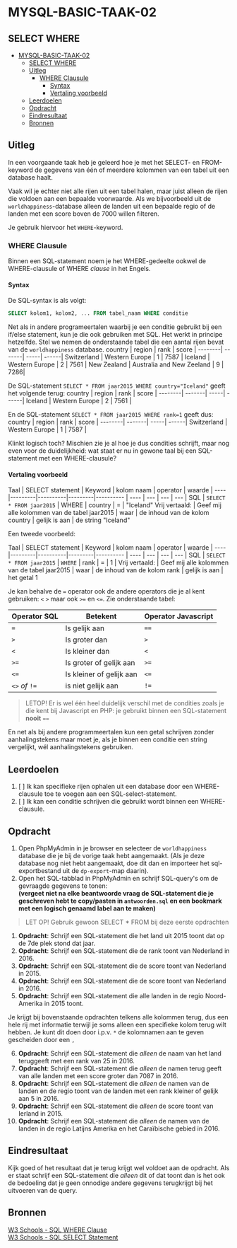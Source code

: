 # MYSQL-BASIC-TAAK-02

## SELECT WHERE

- [MYSQL-BASIC-TAAK-02](#mysql-basic-taak-02)
  - [SELECT WHERE](#select-where)
  - [Uitleg](#uitleg)
    - [WHERE Clausule](#where-clausule)
      - [Syntax](#syntax)
      - [Vertaling voorbeeld](#vertaling-voorbeeld)
  - [Leerdoelen](#leerdoelen)
  - [Opdracht](#opdracht)
  - [Eindresultaat](#eindresultaat)
  - [Bronnen](#bronnen)

## Uitleg

In een voorgaande taak heb je geleerd hoe je met het SELECT- en FROM-keyword de gegevens van één of meerdere kolommen van een tabel uit een database haalt.

Vaak wil je echter niet alle rijen uit een tabel halen, maar juist alleen de rijen die voldoen aan een bepaalde voorwaarde. Als we bijvoorbeeld uit de `worldhappiness`-database alleen de landen uit een bepaalde regio of de landen met een score boven de 7000 willen filteren.

Je gebruik hiervoor het `WHERE`-keyword.

### WHERE Clausule

Binnen een SQL-statement noem je het WHERE-gedeelte ookwel de WHERE-clausule of WHERE *clause* in het Engels.

#### Syntax

De SQL-syntax is als volgt:
```SQL
SELECT kolom1, kolom2, ... FROM tabel_naam WHERE conditie
```
Net als in andere programeertalen waarbij je een conditie gebruikt bij een if/else statement, kun je die ook gebruiken met SQL. Het werkt in principe hetzelfde. Stel we nemen de onderstaande tabel die een aantal rijen bevat van de `worldhappiness` database.
   country | region | rank | score |
   --------| -------| -----| ------|
   Switzerland | Western Europe | 1 | 7587 |
   Iceland | Western Europe | 2 | 7561 |
   New Zealand | Australia and New Zeeland | 9 | 7286|

De SQL-statement `SELECT * FROM jaar2015 WHERE country="Iceland"` geeft het volgende terug:
   country | region | rank | score |
   --------| -------| -----| ------|
   Iceland | Western Europe | 2 | 7561 |

En de SQL-statement `SELECT * FROM jaar2015 WHERE rank=1` geeft dus:
   country | region | rank | score |
   --------| -------| -----| ------|
   Switzerland | Western Europe | 1 | 7587 |

Klinkt logisch toch? Mischien zie je al hoe je dus condities schrijft, maar nog even voor de duidelijkheid: wat staat er nu in gewone taal bij een SQL-statement met een WHERE-clausule?

#### Vertaling voorbeeld

Taal | SELECT statement | Keyword | kolom naam | operator | waarde |
----|---------|----------|---------|---------- | ---- | --- | --- | --- |
SQL | `SELECT * FROM jaar2015` | WHERE | country | = | "Iceland" 
Vrij vertaald: | Geef mij alle kolommen van de tabel jaar2015 | waar | de inhoud van de kolom country | gelijk is aan | de string "Iceland"

Een tweede voorbeeld:

Taal | SELECT statement | Keyword | kolom naam | operator | waarde |
----|---------|----------|---------|---------- | ---- | --- | --- | --- |
SQL | `SELECT * FROM jaar2015` | `WHERE` | rank | = | 1 |
Vrij vertaald: | Geef mij alle kolommen van de tabel jaar2015 | waar | de inhoud van de kolom rank | gelijk is aan | het getal 1



Je kan behalve de `=` operator ook de andere operators die je al kent gebruiken: `<` `>` maar ook `>=` en `<=`. Zie onderstaande tabel:

Operator SQL | Betekent | Operator Javascript
--- | --- | --- |
`=` | Is gelijk aan | `==` |
`>` | Is groter dan | `>` |
`<` | Is kleiner dan | `<` |
`>=` | Is groter of gelijk aan | `>=` |
`<=` | Is kleiner of gelijk aan | `<=` |
`<>` *of* `!=` | is niet gelijk aan | `!=`

> LETOP! Er is wel één heel duidelijk verschil met de condities zoals je die kent bij Javascript en PHP: je gebruikt binnen een SQL-statement **nooit** `==` 

En net als bij andere programmeertalen kun een getal schrijven zonder aanhalingstekens maar moet je, als je binnen een conditie een string vergelijkt, wél aanhalingstekens gebruiken.


## Leerdoelen

1. [ ] Ik kan specifieke rijen ophalen uit een database door een WHERE-clausule toe te voegen aan een SQL-select-statement.
2. [ ] Ik kan een conditie schrijven die gebruikt wordt binnen een WHERE-clausule.

## Opdracht

1. Open PhpMyAdmin in je browser en selecteer de `worldhappiness` database die je bij de vorige taak hebt aangemaakt. (Als je deze database nog niet hebt aangemaakt, doe dit dan en importeer het sql-exportbestand uit de `dp-export`-map daarin).
2. Open het SQL-tabblad in PhpMyAdmin en schrijf SQL-query's om de gevraagde gegevens te tonen:  
   **(vergeet niet na elke beantwoorde vraag de SQL-statement die je geschreven hebt te copy/pasten in `antwoorden.sql` en een bookmark met een logisch genaamd label aan te maken)**

> LET OP! Gebruik gewoon SELECT * FROM bij deze eerste opdrachten
1. **Opdracht**: Schrijf een SQL-statement die het land uit 2015 toont dat op de 7de plek stond dat jaar. 
2. **Opdracht**: Schrijf een SQL-statement die de rank toont van Nederland in 2016.
3. **Opdracht**: Schrijf een SQL-statement die de score toont van Nederland in 2015.
4. **Opdracht**: Schrijf een SQL-statement die de score toont van Nederland in 2016.
5. **Opdracht**: Schrijf een SQL-statement die alle landen in de regio Noord-Amerika in 2015 toont.

Je krijgt bij bovenstaande opdrachten telkens alle kolommen terug, dus een hele rij met informatie terwijl je soms alleen een specifieke kolom terug wilt hebben. Je kunt dit doen door i.p.v. `*` de kolomnamen aan te geven gescheiden door een `,`

6. **Opdracht**: Schrijf een SQL-statement die *alleen* de naam van het land teruggeeft met een rank van 25 in 2016.
7. **Opdracht**: Schrijf een SQL-statement die *alleen* de namen terug geeft van alle landen met een score groter dan 7087 in 2016.
8. **Opdracht**: Schrijf een SQL-statement die *alleen* de namen van de landen en de regio toont van de landen met een rank kleiner of gelijk aan 5 in 2016.
9.  **Opdracht**: Schrijf een SQL-statement die *alleen* de score toont van Ierland in 2015.
10. **Opdracht**: Schrijf een SQL-statement die *alleen* de namen van de landen in de regio Latijns Amerika en het Caraïbische gebied in 2016. 

## Eindresultaat

Kijk goed of het resultaat dat je terug krijgt wel voldoet aan de opdracht. Als er staat schrijf een SQL-statement die *alleen* dit of dat toont dan is het ook de bedoeling dat je geen onnodige andere gegevens terugkrijgt bij het uitvoeren van de query.

## Bronnen
[W3 Schools - SQL WHERE Clause](https://www.w3schools.com/sql/sql_where.asp)  
[W3 Schools - SQL SELECT Statement](https://www.w3schools.com/sql/sql_select.asp)  

